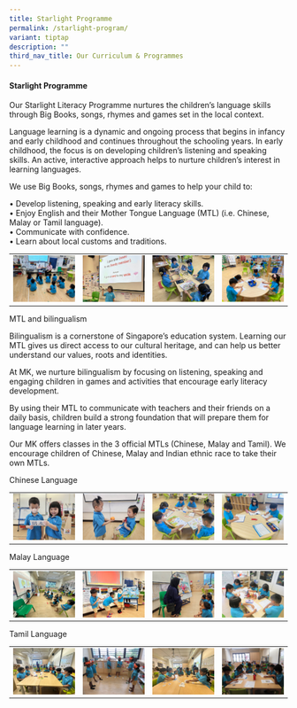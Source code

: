 ```yaml
---
title: Starlight Programme
permalink: /starlight-program/
variant: tiptap
description: ""
third_nav_title: Our Curriculum & Programmes
---
```

<h4><strong>Starlight Programme</strong></h4>
<p>Our Starlight Literacy Programme nurtures the children’s language skills
through Big Books, songs, rhymes and games set in the local context.</p>
<p>Language learning is a dynamic and ongoing process that begins in infancy
and early childhood and continues throughout the schooling years. In early
childhood, the focus is on developing children’s listening and speaking
skills. An active, interactive approach helps to nurture children’s interest
in learning languages.</p>
<p>We use Big Books, songs, rhymes and games to help your child to:</p>
<p>• Develop listening, speaking and early literacy skills.
<br>• Enjoy English and their Mother Tongue Language (MTL) (i.e. Chinese,
Malay or Tamil language).
<br>• Communicate with confidence.
<br>• Learn about local customs and traditions.</p>
<table style="minWidth: 100px">
<colgroup>
<col>
<col>
<col>
<col>
</colgroup>
<tbody>
<tr>
<td rowspan="1" colspan="1">
<div class="isomer-image-wrapper">
<img style="width: 100%" height="auto" width="100%" alt="" src="/images/MK/EL_1.jpg">
</div>
</td>
<td rowspan="1" colspan="1">
<div class="isomer-image-wrapper">
<img style="width: 100%" height="auto" width="100%" alt="" src="/images/MK/EL_2.jpg">
</div>
</td>
<td rowspan="1" colspan="1">
<div class="isomer-image-wrapper">
<img style="width: 100%" height="auto" width="100%" alt="" src="/images/MK/EL_3.jpg">
</div>
</td>
<td rowspan="1" colspan="1">
<div class="isomer-image-wrapper">
<img style="width: 100%" height="auto" width="100%" alt="" src="/images/MK/EL_4.jpg">
</div>
</td>
</tr>
</tbody>
</table>
<p>MTL and bilingualism</p>
<p>Bilingualism is a cornerstone of Singapore’s education system. Learning
our MTL gives us direct access to our cultural heritage, and can help us
better understand our values, roots and identities.</p>
<p>At MK, we nurture bilingualism by focusing on listening, speaking and
engaging children in games and activities that encourage early literacy
development.</p>
<p>By using their MTL to communicate with teachers and their friends on a
daily basis, children build a strong foundation that will prepare them
for language learning in later years.</p>
<p>Our MK offers classes in the 3 official MTLs (Chinese, Malay and Tamil).
We encourage children of Chinese, Malay and Indian ethnic race to take
their own MTLs.</p>
<p>Chinese Language</p>
<table style="minWidth: 100px">
<colgroup>
<col>
<col>
<col>
<col>
</colgroup>
<tbody>
<tr>
<td rowspan="1" colspan="1">
<div class="isomer-image-wrapper">
<img style="width: 100%" height="auto" width="100%" alt="" src="/images/MK/CL_1.jpg">
</div>
</td>
<td rowspan="1" colspan="1">
<div class="isomer-image-wrapper">
<img style="width: 100%" height="auto" width="100%" alt="" src="/images/MK/CL_2.jpg">
</div>
</td>
<td rowspan="1" colspan="1">
<div class="isomer-image-wrapper">
<img style="width: 100%" height="auto" width="100%" alt="" src="/images/MK/CL_3.jpg">
</div>
</td>
<td rowspan="1" colspan="1">
<div class="isomer-image-wrapper">
<img style="width: 100%" height="auto" width="100%" alt="" src="/images/MK/CL_4.jpg">
</div>
</td>
</tr>
</tbody>
</table>
<p>Malay Language</p>
<table style="minWidth: 100px">
<colgroup>
<col>
<col>
<col>
<col>
</colgroup>
<tbody>
<tr>
<td rowspan="1" colspan="1">
<div class="isomer-image-wrapper">
<img style="width: 100%" height="auto" width="100%" alt="" src="/images/MK/ML_1.jpg">
</div>
</td>
<td rowspan="1" colspan="1">
<div class="isomer-image-wrapper">
<img style="width: 100%" height="auto" width="100%" alt="" src="/images/MK/ML_2.jpg">
</div>
</td>
<td rowspan="1" colspan="1">
<div class="isomer-image-wrapper">
<img style="width: 100%" height="auto" width="100%" alt="" src="/images/MK/ML_3.jpg">
</div>
</td>
<td rowspan="1" colspan="1">
<div class="isomer-image-wrapper">
<img style="width: 100%" height="auto" width="100%" alt="" src="/images/MK/ML_4.jpg">
</div>
</td>
</tr>
</tbody>
</table>
<p>Tamil Language</p>
<table style="minWidth: 100px">
<colgroup>
<col>
<col>
<col>
<col>
</colgroup>
<tbody>
<tr>
<td rowspan="1" colspan="1">
<div class="isomer-image-wrapper">
<img style="width: 100%" height="auto" width="100%" alt="" src="/images/MK/TL_1.jpg">
</div>
</td>
<td rowspan="1" colspan="1">
<div class="isomer-image-wrapper">
<img style="width: 100%" height="auto" width="100%" alt="" src="/images/MK/TL_2.jpg">
</div>
</td>
<td rowspan="1" colspan="1">
<div class="isomer-image-wrapper">
<img style="width: 100%" height="auto" width="100%" alt="" src="/images/MK/TL_3.jpg">
</div>
</td>
<td rowspan="1" colspan="1">
<div class="isomer-image-wrapper">
<img style="width: 100%" height="auto" width="100%" alt="" src="/images/MK/TL_4.jpg">
</div>
</td>
</tr>
</tbody>
</table>
<p></p>
<p></p>
<p></p>
<p></p>
<p></p>